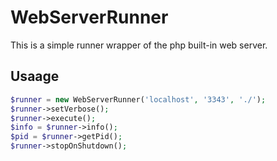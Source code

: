 WebServerRunner
==================

This is a simple runner wrapper of the php built-in web server.


## Usaage

```php
$runner = new WebServerRunner('localhost', '3343', './');
$runner->setVerbose();
$runner->execute();
$info = $runner->info();
$pid = $runner->getPid();
$runner->stopOnShutdown();
```

